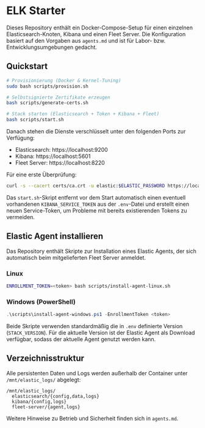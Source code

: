# ELK Starter


Dieses Repository enthält ein Docker-Compose-Setup für einen einzelnen Elasticsearch-Knoten, Kibana und einen Fleet Server. Die Konfiguration basiert auf den Vorgaben aus `agents.md` und ist für Labor- bzw. Entwicklungsumgebungen gedacht.

## Quickstart

```bash
# Provisionierung (Docker & Kernel-Tuning)
sudo bash scripts/provision.sh

# Selbstsignierte Zertifikate erzeugen
bash scripts/generate-certs.sh

# Stack starten (Elasticsearch + Token + Kibana + Fleet)
bash scripts/start.sh
```

Danach stehen die Dienste verschlüsselt unter den folgenden Ports zur Verfügung:

- Elasticsearch: https://localhost:9200
- Kibana: https://localhost:5601
- Fleet Server: https://localhost:8220

Für eine erste Überprüfung:

```bash
curl -s --cacert certs/ca.crt -u elastic:$ELASTIC_PASSWORD https://localhost:9200 | jq .
```

Das `start.sh`-Skript entfernt vor dem Start automatisch einen eventuell
vorhandenen `KIBANA_SERVICE_TOKEN` aus der `.env`-Datei und erstellt einen
neuen Service-Token, um Probleme mit bereits existierenden Tokens zu vermeiden.

## Elastic Agent installieren

Das Repository enthält Skripte zur Installation eines Elastic Agents, der sich automatisch beim mitgelieferten Fleet Server anmeldet.

### Linux

```bash
ENROLLMENT_TOKEN=<token> bash scripts/install-agent-linux.sh
```

### Windows (PowerShell)

```powershell
.\scripts\install-agent-windows.ps1 -EnrollmentToken <token>
```

Beide Skripte verwenden standardmäßig die in `.env` definierte Version (`STACK_VERSION`). Für die aktuelle Version ist der Elastic Agent als Download verfügbar, sodass der aktuelle Agent genutzt werden kann.


## Verzeichnisstruktur

Alle persistenten Daten und Logs werden außerhalb der Container unter `/mnt/elastic_logs/` abgelegt:

```
/mnt/elastic_logs/
  elasticsearch/{config,data,logs}
  kibana/{config,logs}
  fleet-server/{agent,logs}
```

Weitere Hinweise zu Betrieb und Sicherheit finden sich in `agents.md`.
